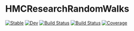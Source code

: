 # HMCResearchRandomWalks

[![Stable](https://img.shields.io/badge/docs-stable-blue.svg)](https://s-y-wu.github.io/HMCResearchRandomWalks.jl/stable)
[![Dev](https://img.shields.io/badge/docs-dev-blue.svg)](https://s-y-wu.github.io/HMCResearchRandomWalks.jl/dev)
[![Build Status](https://travis-ci.org/s-y-wu/HMCResearchRandomWalks.svg?branch=main)](https://travis-ci.com/s-y-wu/HMCResearchRandomWalks.jl)
[![Build Status](https://ci.appveyor.com/api/projects/status/github/s-y-wu/HMCResearchRandomWalks.jl?svg=true)](https://ci.appveyor.com/project/s-y-wu/MyRandomWalks-jl)
[![Coverage](https://coveralls.io/repos/github/s-y-wu/HMCResearchRandomWalks.jl/badge.svg?branch=master)](https://coveralls.io/github/s-y-wu/HMCResearchRandomWalks.jl?branch=master)
